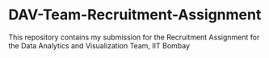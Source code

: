 # DAV-Team-Recruitment-Assignment
This repository contains my submission for the Recruitment Assignment for the Data Analytics and Visualization Team, IIT Bombay
